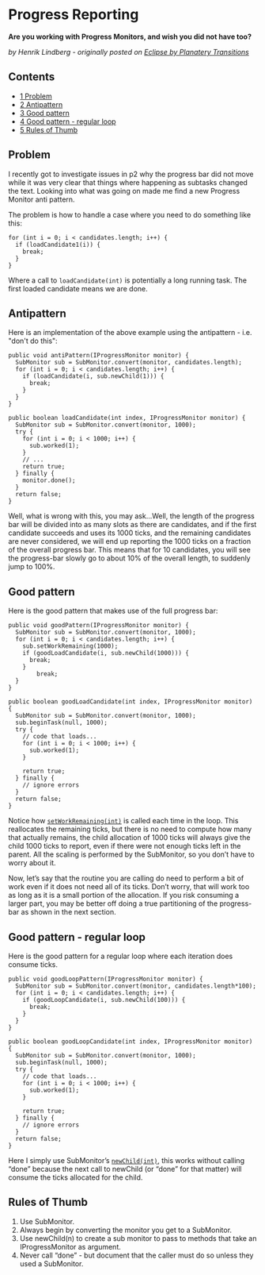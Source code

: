 

Progress Reporting
==================

**Are you working with Progress Monitors, and wish you did not have too?**

_by Henrik Lindberg - originally posted on [Eclipse by Planatery Transitions](http://henrik-eclipse.blogspot.com/2009/05/progress-monitor-patterns.html)_

Contents
--------

*   [1 Problem](#Problem)
*   [2 Antipattern](#Antipattern)
*   [3 Good pattern](#Good-pattern)
*   [4 Good pattern - regular loop](#Good-pattern---regular-loop)
*   [5 Rules of Thumb](#Rules-of-Thumb)

Problem
-------

I recently got to investigate issues in p2 why the progress bar did not move while it was very clear that things where happening as subtasks changed the text. Looking into what was going on made me find a new Progress Monitor anti pattern.

The problem is how to handle a case where you need to do something like this:

    for (int i = 0; i < candidates.length; i++) {
      if (loadCandidate1(i)) {
        break;
      }
    }

Where a call to `loadCandidate(int)` is potentially a long running task. The first loaded candidate means we are done.

Antipattern
-----------

Here is an implementation of the above example using the antipattern - i.e. "don't do this":
 

    public void antiPattern(IProgressMonitor monitor) {
      SubMonitor sub = SubMonitor.convert(monitor, candidates.length);
      for (int i = 0; i < candidates.length; i++) {
        if (loadCandidate(i, sub.newChild(1))) {
          break;
        }
      }
    }
     
    public boolean loadCandidate(int index, IProgressMonitor monitor) {
      SubMonitor sub = SubMonitor.convert(monitor, 1000);
      try {
        for (int i = 0; i < 1000; i++) {
          sub.worked(1);
        }
        // ...
        return true;
      } finally {
        monitor.done();
      }
      return false;
    }

Well, what is wrong with this, you may ask...Well, the length of the progress bar will be divided into as many slots as there are candidates, and if the first candidate succeeds and uses its 1000 ticks, and the remaining candidates are never considered, we will end up reporting the 1000 ticks on a fraction of the overall progress bar. This means that for 10 candidates, you will see the progress-bar slowly go to about 10% of the overall length, to suddenly jump to 100%.

Good pattern
------------

Here is the good pattern that makes use of the full progress bar:

    public void goodPattern(IProgressMonitor monitor) {
      SubMonitor sub = SubMonitor.convert(monitor, 1000);
      for (int i = 0; i < candidates.length; i++) {
        sub.setWorkRemaining(1000);
        if (goodLoadCandidate(i, sub.newChild(1000))) {
          break;
        }
            break;
      }
    }
     
    public boolean goodLoadCandidate(int index, IProgressMonitor monitor) {
      SubMonitor sub = SubMonitor.convert(monitor, 1000);
      sub.beginTask(null, 1000);
      try {
        // code that loads...
        for (int i = 0; i < 1000; i++) {
          sub.worked(1);
        }
     
        return true;
      } finally {
        // ignore errors
      }
      return false;
    }

Notice how [`setWorkRemaining(int)`](http://help.eclipse.org/stable/nftopic/org.eclipse.platform.doc.isv/reference/api/org/eclipse/core/runtime/SubMonitor.html#setWorkRemaining(int)) is called each time in the loop. This reallocates the remaining ticks, but there is no need to compute how many that actually remains, the child allocation of 1000 ticks will always give the child 1000 ticks to report, even if there were not enough ticks left in the parent. All the scaling is performed by the SubMonitor, so you don’t have to worry about it.

Now, let’s say that the routine you are calling do need to perform a bit of work even if it does not need all of its ticks. Don’t worry, that will work too as long as it is a small portion of the allocation. If you risk consuming a larger part, you may be better off doing a true partitioning of the progress-bar as shown in the next section.

Good pattern - regular loop
---------------------------

Here is the good pattern for a regular loop where each iteration does consume ticks.

    public void goodLoopPattern(IProgressMonitor monitor) {
      SubMonitor sub = SubMonitor.convert(monitor, candidates.length*100);
      for (int i = 0; i < candidates.length; i++) {
        if (goodLoopCandidate(i, sub.newChild(100))) {
          break;
        }
      }
    }
     
    public boolean goodLoopCandidate(int index, IProgressMonitor monitor) {
      SubMonitor sub = SubMonitor.convert(monitor, 1000);
      sub.beginTask(null, 1000);
      try {
        // code that loads...
        for (int i = 0; i < 1000; i++) {
          sub.worked(1);
        }
     
        return true;
      } finally {
        // ignore errors
      }
      return false;
    }

Here I simply use SubMonitor’s [`newChild(int)`](http://help.eclipse.org/stable/nftopic/org.eclipse.platform.doc.isv/reference/api/org/eclipse/core/runtime/SubMonitor.html#newChild(int)), this works without calling “done” because the next call to newChild (or “done” for that matter) will consume the ticks allocated for the child.

Rules of Thumb
--------------

1.  Use SubMonitor.
2.  Always begin by converting the monitor you get to a SubMonitor.
3.  Use newChild(n) to create a sub monitor to pass to methods that take an IProgressMonitor as argument.
4.  Never call “done” - but document that the caller must do so unless they used a SubMonitor.


